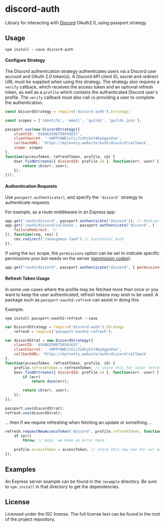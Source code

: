 # discord-auth

Library for interacting with [Discord](https://discord.com) OAuth2.0, using passport strategy. 

## Usage

```shell
npm install --save discord-auth
```

#### Configure Strategy

The Discord authentication strategy authenticates users via a Discord user account and OAuth 2.0 token(s). A Discord API client ID, secret and redirect URL must be supplied when using this 
strategy. The strategy also requires a `verify` callback, which receives the access token and an optional refresh token, as well as a `profile` which contains the authenticated Discord 
user's profile. The `verify` callback must also call `cb` providing a user to complete the authentication.

```javascript
const DiscordStrategy = require('discord-auth').Strategy;

const scopes = ['identify', 'email', 'guilds', 'guilds.join'];

passport.use(new DiscordStrategy({
    clientID: '656863586756591637',
    clientSecret: '-tWPPY8WEJcCLcJzShjb1Y4KyGgyoVue',
    callbackURL: 'https://mylovely.website/auth/discord/callback',
    scope: scopes
},
function(accessToken, refreshToken, profile, cb) {
    User.findOrCreate({ discordId: profile.id }, function(err, user) {
        return cb(err, user);
    });
}));
```

#### Authentication Requests
Use `passport.authenticate()`, and specify the `'discord'` strategy to authenticate requests.

For example, as a route middleware in an Express app:

```javascript
app.get('/auth/discord', passport.authenticate('discord')); // Redirects to Discord oauth page.
app.get('/auth/discord/callback', passport.authenticate('discord', {
    failureRedirect: '/'
}), function(req, res) {
    res.redirect('/anonymous-land') // Successful auth
});
```

If using the `bot` scope, the `permissions` option can be set to indicate
specific permissions your bot needs on the server ([permission codes](https://discord.com/developers/docs/topics/permissions)):

```javascript
app.get("/auth/discord", passport.authenticate("discord", { permissions: 66321471 }));
```

#### Refresh Token Usage
In some use cases where the profile may be fetched more than once or you want to keep the user authenticated, refresh tokens may wish to be used. A package such as `passport-oauth2-refresh` 
can assist in doing this.

Example:

```shell
npm install passport-oauth2-refresh --save
```

```javascript
var DiscordStrategy = require('discord-auth').Strategy
  , refresh = require('passport-oauth2-refresh');

var discordStrat = new DiscordStrategy({
    clientID: '656863586756591637',
    clientSecret: '-tWPPY8WEJcCLcJzShjb1Y4KyGgyoVue',
    callbackURL: 'https://mylovely.website/auth/discord/callback'
},
function(accessToken, refreshToken, profile, cb) {
    profile.refreshToken = refreshToken; // store this for later refreshes
    User.findOrCreate({ discordId: profile.id }, function(err, user) {
        if (err)
            return done(err);

        return cb(err, user);
    });
});

passport.use(discordStrat);
refresh.use(discordStrat);
```

... then if we require refreshing when fetching an update or something ...

```javascript
refresh.requestNewAccessToken('discord', profile.refreshToken, function(err, accessToken, refreshToken) {
    if (err)
        throw; // boys, we have an error here.
    
    profile.accessToken = accessToken; // store this new one for our new requests!
});
```
## Examples
An Express server example can be found in the `/example` directory. Be sure to `npm install` in that directory to get the dependencies.

## License
Licensed under the ISC license. The full license text can be found in the root of the project repository.

